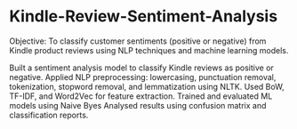 # Kindle-Review-Sentiment-Analysis

Objective:
To classify customer sentiments (positive or negative) from Kindle product reviews using NLP techniques and machine learning models.

Built a sentiment analysis model to classify Kindle reviews as positive or negative.
Applied NLP preprocessing: lowercasing, punctuation removal, tokenization, stopword removal, and lemmatization using NLTK.
Used BoW, TF-IDF, and Word2Vec for feature extraction.
Trained and evaluated ML models using Naive Byes
Analysed results using confusion matrix and classification reports.
